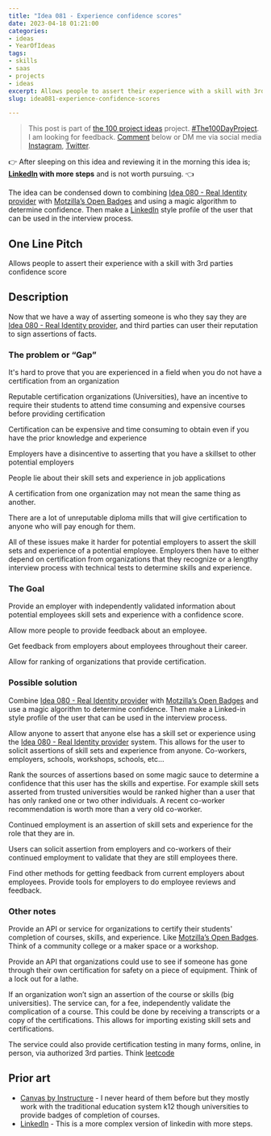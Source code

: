 ```yaml
---
title: "Idea 081 - Experience confidence scores"
date: 2023-04-18 01:21:00
categories:
- ideas
- YearOfIdeas
tags:
- skills
- saas
- projects
- ideas
excerpt: Allows people to assert their experience with a skill with 3rd parties confidence score
slug: idea081-experience-confidence-scores

---
```


> This post is part of [the 100 project ideas](/projects/2023-100-ideas/) project. [#The100DayProject](https://www.the100dayproject.org/). I am looking for feedback. <a href='#utterances-comments'>Comment</a> below or DM me via social media <a href="https://instagram.com/funvill" rel="nofollow noopener noreferrer"><i class="fab fa-fw fa-instagram" aria-hidden="true"></i><span class="label">Instagram</span></a>, <a href="https://twitter.com/funvill" rel="nofollow noopener noreferrer"><i class="fab fa-fw fa-twitter" aria-hidden="true"></i><span class="label">Twitter</span></a>.

👉 After sleeping on this idea and reviewing it in the morning this idea is; **[LinkedIn](https://www.linkedin.com/) with more steps** and is not worth pursuing. 👈

The idea can be condensed down to combining [Idea 080 - Real Identity provider](/idea080-real-identity-provider/) with [Motzilla’s Open Badges](https://backpack.openbadges.org/) and using a magic algorithm to determine confidence. Then make a [LinkedIn](https://www.linkedin.com/) style profile of the user that can be used in the interview process.

## One Line Pitch

Allows people to assert their experience with a skill with 3rd parties confidence score

## Description

Now that we have a way of asserting someone is who they say they are [Idea 080 - Real Identity provider](/idea080-real-identity-provider/), and third parties can user their reputation to sign assertions of facts.

### The problem or “Gap”

It's hard to prove that you are experienced in a field when you do not have a certification from an organization

Reputable certification organizations (Universities), have an incentive to require their students to attend time consuming and expensive courses before providing certification

Certification can be expensive and time consuming to obtain even if you have the prior knowledge and experience

Employers have a disincentive to asserting that you have a skillset to other potential employers

People lie about their skill sets and experience in job applications

A certification from one organization may not mean the same thing as another.

There are a lot of unreputable diploma mills that will give certification to anyone who will pay enough for them.

All of these issues make it harder for potential employers to assert the skill sets and experience of a potential employee. Employers then have to either depend on certification from organizations that they recognize or a lengthy interview process with technical tests to determine skills and experience.

### The Goal

Provide an employer with independently validated information about potential employees skill sets and experience with a confidence score.

Allow more people to provide feedback about an employee.

Get feedback from employers about employees throughout their career.

Allow for ranking of organizations that provide certification.

### Possible solution

Combine [Idea 080 - Real Identity provider](/idea080-real-identity-provider/) with [Motzilla’s Open Badges](https://backpack.openbadges.org/) and use a magic algorithm to determine confidence. Then make a Linked-in style profile of the user that can be used in the interview process.

Allow anyone to assert that anyone else has a skill set or experience using the [Idea 080 - Real Identity provider](/idea080-real-identity-provider/) system. This allows for the user to solicit assertions of skill sets and experience from anyone. Co-workers, employers, schools, workshops, schools, etc…

Rank the sources of assertions based on some magic sauce to determine a confidence that this user has the skills and expertise. For example skill sets asserted from trusted universities would be ranked higher than a user that has only ranked one or two other individuals. A recent co-worker recommendation is worth more than a very old co-worker.

Continued employment is an assertion of skill sets and experience for the role that they are in.

Users can solicit assertion from employers and co-workers of their continued employment to validate that they are still employees there.

Find other methods for getting feedback from current employers about employees. Provide tools for employers to do employee reviews and feedback.

### Other notes

Provide an API or service for organizations to certify their students' completion of courses, skills, and experience. Like [Motzilla’s Open Badges](https://backpack.openbadges.org/). Think of a community college or a maker space or a workshop.

Provide an API that organizations could use to see if someone has gone through their own certification for safety on a piece of equipment. Think of a lock out for a lathe.

If an organization won’t sign an assertion of the course or skills (big universities). The service can, for a fee, independently validate the complication of a course. This could be done by receiving a transcripts or a copy of the certifications. This allows for importing existing skill sets and certifications.

The service could also provide certification testing in many forms, online, in person, via authorized 3rd parties. Think [leetcode](https://leetcode.com/)

## Prior art

- [Canvas by Instructure](https://www.instructure.com/canvas) - I never heard of them before but they mostly work with the traditional education system k12 though universities to provide badges of completion of courses.
- [LinkedIn](https://www.linkedin.com/) - This is a more complex version of linkedin with more steps.

